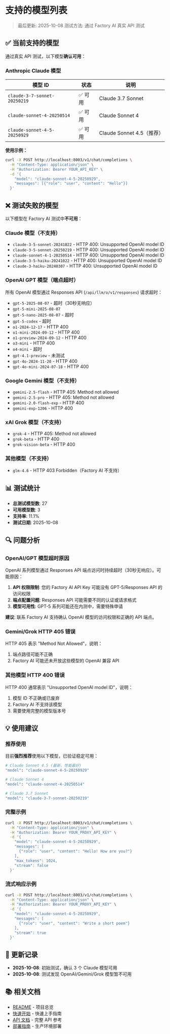 # 支持的模型列表

> 最后更新: 2025-10-08
> 测试方法: 通过 Factory AI 真实 API 测试

## ✅ 当前支持的模型

通过真实 API 测试，以下模型**确认可用**：

### Anthropic Claude 模型

| 模型 ID | 状态 | 说明 |
|--------|------|------|
| `claude-3-7-sonnet-20250219` | ✅ 可用 | Claude 3.7 Sonnet |
| `claude-sonnet-4-20250514` | ✅ 可用 | Claude Sonnet 4 |
| `claude-sonnet-4-5-20250929` | ✅ 可用 | Claude Sonnet 4.5（推荐） |

**使用示例：**
```bash
curl -X POST http://localhost:8003/v1/chat/completions \
  -H "Content-Type: application/json" \
  -H "Authorization: Bearer YOUR_API_KEY" \
  -d '{
    "model": "claude-sonnet-4-5-20250929",
    "messages": [{"role": "user", "content": "Hello"}]
  }'
```

## ❌ 测试失败的模型

以下模型在 Factory AI 测试中**不可用**：

### Claude 模型（不支持）

- `claude-3-5-sonnet-20241022` - HTTP 400: Unsupported OpenAI model ID
- `claude-3-5-sonnet-20250219` - HTTP 400: Unsupported OpenAI model ID
- `claude-sonnet-4-1-20250514` - HTTP 400: Unsupported OpenAI model ID
- `claude-3-5-haiku-20241022` - HTTP 400: Unsupported OpenAI model ID
- `claude-3-haiku-20240307` - HTTP 400: Unsupported OpenAI model ID

### OpenAI GPT 模型（端点超时）

所有 OpenAI 模型通过 Responses API (`/api/llm/o/v1/responses`) 请求超时：

- `gpt-5-2025-08-07` - 超时（30秒无响应）
- `gpt-5-mini-2025-08-07` 
- `gpt-5-nano-2025-08-07` - 超时
- `gpt-5-codex` - 超时
- `o1-2024-12-17` - HTTP 400
- `o1-mini-2024-09-12` - HTTP 400
- `o1-preview-2024-09-12` - HTTP 400
- `o3-mini` - HTTP 400
- `o4-mini` - 超时
- `gpt-4.1-preview` - 未测试
- `gpt-4o-2024-11-20` - HTTP 400
- `gpt-4o-mini-2024-07-18` - HTTP 400

### Google Gemini 模型（不支持）

- `gemini-2.5-flash` - HTTP 405: Method not allowed
- `gemini-2.5-pro` - HTTP 405: Method not allowed
- `gemini-2.0-flash-exp` - HTTP 400
- `gemini-exp-1206` - HTTP 400

### xAI Grok 模型（不支持）

- `grok-4` - HTTP 405: Method not allowed
- `grok-beta` - HTTP 400
- `grok-vision-beta` - HTTP 400

### 其他模型（不支持）

- `glm-4.6` - HTTP 403 Forbidden（Factory AI 不支持）

## 📊 测试统计

- **总测试模型数**: 27
- **可用模型数**: 3
- **支持率**: 11.1%
- **测试日期**: 2025-10-08

## 🔍 问题分析

### OpenAI/GPT 模型超时原因

OpenAI 系列模型通过 Responses API 端点访问时持续超时（30秒无响应）。可能原因：

1. **API 权限限制**: 您的 Factory AI API Key 可能没有 GPT-5/Responses API 的访问权限
2. **端点配置问题**: Responses API 可能需要不同的认证或请求格式
3. **模型可用性**: GPT-5 系列可能还在内测中，需要特殊申请

**建议**: 联系 Factory AI 支持确认 OpenAI 模型的访问权限和正确的 API 端点。

### Gemini/Grok HTTP 405 错误

HTTP 405 表示 "Method Not Allowed"，说明：

1. 端点路径可能不正确
2. Factory AI 可能还未开放这些模型的 OpenAI 兼容 API

### 其他模型 HTTP 400 错误

HTTP 400 通常表示 "Unsupported OpenAI model ID"，说明：

1. 模型 ID 不正确或已废弃
2. Factory AI 不支持该模型
3. 需要使用完整的模型版本号

## 💡 使用建议

### 推荐使用

目前**强烈推荐**使用以下模型，已验证稳定可用：

```bash
# Claude Sonnet 4.5 (最新，性能最好)
"model": "claude-sonnet-4-5-20250929"

# Claude Sonnet 4
"model": "claude-sonnet-4-20250514"

# Claude 3.7 Sonnet
"model": "claude-3-7-sonnet-20250219"
```

### 完整示例

```bash
curl -X POST http://localhost:8003/v1/chat/completions \
  -H "Content-Type: application/json" \
  -H "Authorization: Bearer YOUR_PROXY_API_KEY" \
  -d '{
    "model": "claude-sonnet-4-5-20250929",
    "messages": [
      {"role": "user", "content": "Hello! How are you?"}
    ],
    "max_tokens": 1024,
    "stream": false
  }'
```

### 流式响应示例

```bash
curl -X POST http://localhost:8003/v1/chat/completions \
  -H "Content-Type: application/json" \
  -H "Authorization: Bearer YOUR_PROXY_API_KEY" \
  -d '{
    "model": "claude-sonnet-4-5-20250929",
    "messages": [
      {"role": "user", "content": "Write a short poem"}
    ],
    "stream": true
  }'
```

## 🔄 更新记录

- **2025-10-08**: 初始测试，确认 3 
个 Claude 模型可用
- **2025-10-08**: 测试发现 OpenAI/Gemini/Grok 模型暂不可用

## 📚 相关文档

- [README](../README.md) - 项目总览
- [快速开始](QUICK_START.md) - 快速上手指南
- [API 文档](README.md) - 完整 
API 参考
- [部署指南](DEPLOYMENT.md) - 生产环境部署